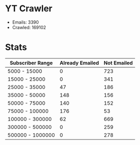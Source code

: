 # YT Crawler
- Emails: 3390
- Crawled: 169102

# Stats
| Subscriber Range  | Already Emailed | Not Emailed |
|-------|-------|-------|
| 5000 - 15000 | 0 | 723 |
| 15000 - 25000 | 0 | 341 |
| 25000 - 35000 | 47 | 186 |
| 35000 - 50000 | 148 | 156 |
| 50000 - 75000 | 140 | 152 |
| 75000 - 100000 | 176 | 53 |
| 100000 - 300000 | 62 | 669 |
| 300000 - 500000 | 0 | 259 |
| 500000 - 1000000 | 0 | 278 |
